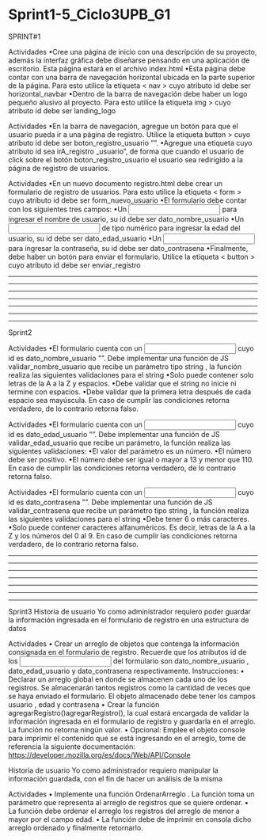 # Sprint1-5_Ciclo3UPB_G1

SPRINT#1

Actividades
•Cree una página de inicio con una
descripción de su proyecto, además la
interfaz gráfica debe diseñarse pensando
en una aplicación de escritorio. Esta
página estará en el archivo index.html
•Esta página debe contar con una barra de
navegación horizontal ubicada en la
parte superior de la página. Para esto
utilice la etiqueta < nav > cuyo atributo id
debe ser horizontal_navbar
•Dentro de la barra de navegación debe
haber un logo pequeño alusivo al
proyecto. Para esto utilice la etiqueta
img > cuyo atributo id debe ser
landing_logo

Actividades
•En la barra de navegación, agregue un
botón para que el usuario pueda ir a una
página de registro. Utilice la etiqueta
button > cuyo atributo id debe ser
boton_registro_usuario ””.
•Agregue una etiqueta <a> cuyo atributo id
sea irA_registro _usuario”, de forma
que cuando el usuario de click sobre el
botón boton_registro_usuario el usuario
sea redirigido a la página de registro de
usuarios.

Actividades
•En un nuevo documento registro.html debe crear un
formulario de registro de usuarios. Para esto utilice la
etiqueta < form > cuyo atributo id debe ser
form_nuevo_usuario
•El formulario debe contar con los siguientes tres campos:
•Un <input> para ingresar el nombre de usuario, su id
debe ser dato_nombre_usuario
•Un <input> de tipo numérico para ingresar la edad del
usuario, su id debe ser dato_edad_usuario
•Un <input> para ingresar la contraseña, su id debe ser
dato_contrasena
•Finalmente, debe haber un botón para enviar el
formulario. Utilice la etiqueta < button > cuyo atributo id
debe ser enviar_registro
********************************************************************************************************************************************************************
**********************************************************************************
**********************************************************************************
**********************************************************************************
**********************************************************************************
**********************************************************************************
**********************************************************************************
Sprint2

Actividades
•El formulario cuenta con un <input> cuyo id es
dato_nombre_usuario ””. Debe implementar una
función de JS validar_nombre_usuario que recibe un
parámetro tipo string , la función realiza las siguientes
validaciones para el string
•Solo puede contener solo letras de la A a la Z y
espacios.
•Debe validar que el string no inicie ni termine con
espacios.
•Debe validar que la primera letra después de cada
espacio sea mayúscula.
En caso de cumplir las condiciones retorna verdadero,
de lo contrario retorna falso.




Actividades
•El formulario cuenta con un <input> cuyo id es
dato_edad_usuario ””. Debe implementar una función
de JS validar_edad_usuario que recibe un parámetro, la
función realiza las siguientes validaciones:
•El valor del parámetro es un número.
•El número debe ser positivo.
•El número debe ser igual o mayor a 13 y menor que
110.
En caso de cumplir las condiciones retorna verdadero,
de lo contrario retorna falso.

Actividades
•El formulario cuenta con un <input> cuyo id es
dato_contrasena ””. Debe implementar una función de
JS validar_contrasena que recibe un parámetro tipo
string , la función realiza las siguientes validaciones para
el string
•Debe tener 6 o más caracteres.
•Solo puede contener caracteres alfanuméricos. Es
decir, letras de la A a la Z y los números del 0 al 9.
En caso de cumplir las condiciones retorna verdadero,
de lo contrario retorna falso.

********************************************************************************************************************************************************************
**********************************************************************************
**********************************************************************************
**********************************************************************************
**********************************************************************************
**********************************************************************************
**********************************************************************************


Sprint3
Historia de usuario
Yo como administrador requiero poder
guardar la información ingresada en el
formulario de registro en una estructura de
datos

Actividades
•
Crear un arreglo de objetos que contenga la información
consignada en el formulario de registro. Recuerde que
los atributos id de los <input> del formulario son
dato_nombre_usuario , dato_edad_usuario y
dato_contrasena respectivamente.
Instrucciones:
•
Declarar un arreglo global en donde se almacenen cada uno de los registros. Se almacenarán tantos
registros como la cantidad de veces que se haya enviado el formulario. El objeto almacenado debe
tener los campos usuario , edad y contrasena
•
Crear la función agregarRegistro()agregarRegistro(), la cual estará encargada de validar la información ingresada en el
formulario de registro y guardarla en el arreglo. La función no retorna ningún valor.
•
Opcional: Emplee el objeto console para imprimir el contenido que se está ingresando en el arreglo,
tome de referencia la siguiente documentación: https://developer.mozilla.org/es/docs/Web/API/Console

Historia de usuario
Yo
como administrador requiero manipular la
información guardada, con el fin de hacer un
análisis de la misma

Actividades
•
Implemente una función OrdenarArreglo . La función
toma un parámetro que representa al arreglo de registros
que se quiere ordenar.
•
La función debe ordenar el arreglo los registros del
arreglo de menor a mayor por el campo edad.
•
La función debe de imprimir en consola dicho arreglo
ordenado y finalmente retornarlo.
